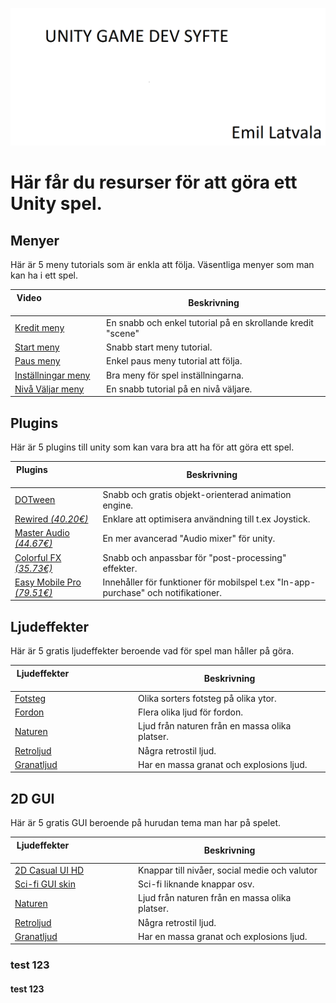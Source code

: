 ![Repository Banner](HeaderBild.png)
# **Här får du resurser för att göra ett Unity spel.**

## **Menyer**
Här är 5 meny tutorials som är enkla att följa. Väsentliga menyer som man kan ha i ett spel.

| Video&nbsp; &nbsp; &nbsp; &nbsp; &nbsp; &nbsp; &nbsp; &nbsp; &nbsp; &nbsp; &nbsp; &nbsp; &nbsp; &nbsp; | Beskrivning                                                        |
| -------------------------------------------------------------------------------------------------------- | ------------------------------------------------------------------ |
| [Kredit meny](https://www.youtube.com/watch?v=cj6hwCjiVZE)                                                | En snabb och enkel tutorial på en skrollande kredit "scene"          |
| [Start meny](https://www.youtube.com/watch?v=zc8ac_qUXQY)                                                 | Snabb start meny tutorial.                                           |
| [Paus meny](https://www.youtube.com/watch?v=JivuXdrIHK0)                                                  | Enkel paus meny tutorial att följa.                                  |
| [Inställningar meny](https://www.youtube.com/watch?v=YOaYQrN1oYQ)                                         | Bra meny för spel inställningarna.                                   |
| [Nivå Väljar meny](https://www.youtube.com/watch?v=vpbPd6jNEBs)                                           | En snabb tutorial på en nivå väljare.                                |

## **Plugins**
Här är 5 plugins till unity som kan vara bra att ha för att göra ett spel.

| Plugins&nbsp; &nbsp; &nbsp; &nbsp; &nbsp; &nbsp; &nbsp; &nbsp; &nbsp; &nbsp; &nbsp; &nbsp; &nbsp; &nbsp; | Beskrivning                                                        |
| -------------------------------------------------------------------------------------------------------- | ------------------------------------------------------------------ |
| [DOTween](https://assetstore.unity.com/packages/tools/animation/dotween-hotween-v2-27676)                                  | Snabb och gratis objekt-orienterad animation engine.       |
| [Rewired *(40.20€)*](https://assetstore.unity.com/packages/tools/utilities/rewired-21676)                                  | Enklare att optimisera användning till t.ex Joystick.      |
| [Master Audio *(44.67€)*](https://assetstore.unity.com/packages/vfx/shaders/fullscreen-camera-effects/colorful-fx-44845)   | En mer avancerad "Audio mixer" för unity.                  |
| [Colorful FX *(35.73€)*](https://assetstore.unity.com/packages/vfx/shaders/fullscreen-camera-effects/colorful-fx-44845)    | Snabb och anpassbar för "post-processing" effekter.        |
| [Easy Mobile Pro *(79.51€)*](https://assetstore.unity.com/packages/tools/integration/easy-mobile-pro-75476)                | Innehåller för funktioner för mobilspel t.ex "In-app-purchase" och notifikationer. |


## **Ljudeffekter**
Här är 5 gratis ljudeffekter beroende vad för spel man håller på göra.

| Ljudeffekter&nbsp; &nbsp; &nbsp; &nbsp; &nbsp; &nbsp; &nbsp; &nbsp; &nbsp; &nbsp; &nbsp; &nbsp; &nbsp; &nbsp; | Beskrivning                                                        |
| -------------------------------------------------------------------------------------------------------- | ------------------------------------------------------------------ |
| [Fotsteg](https://assetstore.unity.com/packages/audio/sound-fx/foley/footsteps-essentials-189879)         | Olika sorters fotsteg på olika ytor.                            |
| [Fordon](https://assetstore.unity.com/packages/audio/sound-fx/transportation/vehicle-essentials-194951)   | Flera olika ljud för fordon.                                    |
| [Naturen](https://assetstore.unity.com/packages/audio/ambient/nature/nature-essentials-208227)            | Ljud från naturen från en massa olika platser.                  |
| [Retroljud](https://assetstore.unity.com/packages/audio/sound-fx/retro-game-sfx-60365)                    | Några retrostil ljud.                                           |
| [Granatljud](https://assetstore.unity.com/packages/audio/sound-fx/grenade-sound-fx-147490)                | Har en massa granat och explosions ljud.                        |

## **2D GUI**
Här är 5 gratis GUI beroende på hurudan tema man har på spelet.

| Ljudeffekter&nbsp; &nbsp; &nbsp; &nbsp; &nbsp; &nbsp; &nbsp; &nbsp; &nbsp; &nbsp; &nbsp; &nbsp; &nbsp; &nbsp; | Beskrivning                                                        |
| -------------------------------------------------------------------------------------------------------- | ------------------------------------------------------------------ |
| [2D Casual UI HD](https://assetstore.unity.com/packages/2d/gui/icons/2d-casual-ui-hd-82080)         | Knappar till nivåer, social medie och valutor                         |
| [Sci-fi GUI skin](https://assetstore.unity.com/packages/2d/gui/sci-fi-gui-skin-15606)               | Sci-fi liknande knappar osv.                                   |
| [Naturen](https://assetstore.unity.com/packages/audio/ambient/nature/nature-essentials-208227)            | Ljud från naturen från en massa olika platser.                  |
| [Retroljud](https://assetstore.unity.com/packages/audio/sound-fx/retro-game-sfx-60365)                    | Några retrostil ljud.                                           |
| [Granatljud](https://assetstore.unity.com/packages/audio/sound-fx/grenade-sound-fx-147490)                | Har en massa granat och explosions ljud.                        |


### test 123

#### test 123